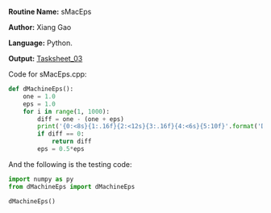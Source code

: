 **Routine Name:** sMacEps  

**Author:** Xiang Gao 

**Language:** Python.

**Output:** [Tasksheet_03](https://github.com/GoByMark/math4610/blob/main/Homework_Tasks/Tasksheet_03/Tasksheet%2003.pdf)

Code for sMacEps.cpp:  
```Python
def dMachineEps():
    one = 1.0
    eps = 1.0
    for i in range(1, 1000):
        diff = one - (one + eps)
        print('{0:<8s}{1:.16f}{2:<12s}{3:.16f}{4:<6s}{5:10f}'.format('Diff =', diff, ' | Eps = ', eps, ' | Counter: ', i))
        if diff == 0:
            return diff
        eps = 0.5*eps
```

And the following is the testing code:
```Python
import numpy as py
from dMachineEps import dMachineEps

dMachineEps()
```
